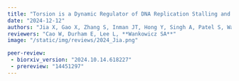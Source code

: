 ```yaml
---
title: "Torsion is a Dynamic Regulator of DNA Replication Stalling and Reactivation"
date: "2024-12-12"
authors: "Jia X, Gao X, Zhang S, Inman JT, Hong Y, Singh A, Patel S, Wang MD"
reviewers: "Cao W, Durham E, Lee L, **Wankowicz SA**"
image: "/static/img/reviews/2024_Jia.png"

peer-review:
 - biorxiv_version: "2024.10.14.618227"
 - prereview: "14451297"
---
```

